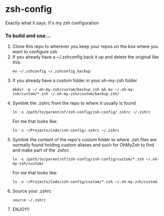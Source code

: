 # zsh-config

Exactly what it says. It's my zsh configuration

### To build and use...

1. Clone this repo to wherever you keep your repos on the box where you want to configure zsh
2. If you already have a ~/.zshconfig back it up and delete the original like this:
   ```
   mv ~/.zshconfig ~/.zshconfig_backup
   ```
3. If you already have a custom folder in your oh-my-zsh folder
   ```
   mkdir -p ~/.oh-my-zsh/custom/backup_zsh && mv ~/.oh-my-zsh/custom/*.zsh ~/.oh-my-zsh/custom/backup_zsh/
   ```
4. Symlink the .zshrc from the repo to where it usually is found
   ```
   ln -s /path/to/parent/of/zsh-config/zsh-config/.zshrc ~/.zshrc
   ```
   For me that looks like:
   ```
   ln -s ~/Projects/Code/zsh-config/.zshrc ~/.zshrc
   ```
5. Symlink the content of the repo's custom folder to where .zsh files are normally found holding custom aliases and such for OhMyZsh to find and make part of the .zshrc
   ```
   ln -s /path/to/parent/of/zsh-config/zsh-config/custom/*.zsh ~/.oh-my-zsh/custom/
   ```
   For me that looks like:
   ```
   ln -s ~/Projects/Code/zsh-config/custom/*.zsh ~/.oh-my-zsh/custom
   ```
6. Source your .zshrc
   ```
   source ~/.zshrc
   ```
7. ENJOY!!
